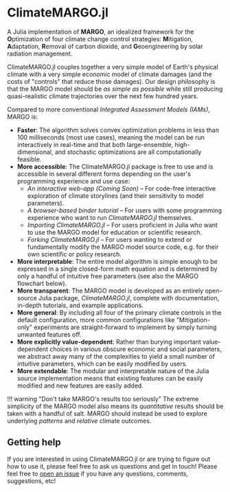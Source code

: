 # ClimateMARGO.jl

A Julia implementation of **MARGO**, an idealized framework for the **O**ptimization of four climate change control strategies: **M**itigation, **A**daptation, **R**emoval of carbon dioxide, and **G**eoengineering by solar radiation management.

ClimateMARGO.jl couples together a very simple model of Earth's physical climate with a very simple economic model of climate damages (and the costs of "controls" that reduce those damages). Our design philosophy is that the MARGO model should be *as simple as possible* while still producing quasi-realistic climate trajectories over the next few hundred years.

Compared to more conventional *Integrated Assessment Models (IAMs)*, MARGO is:
* **Faster**: The algorithm solves convex optimization problems in less than 100 milliseconds (most use cases), meaning the model can be run interactively in real-time and that both large-ensemble, high-dimensional, and stochastic optimizations are all computationally feasible.
* **More accessible**: The ClimateMARGO.jl package is free to use and is accessible in several different forms depending on the user's programming experience and use case:
  * *An interactive web-app (Coming Soon)* – For code-free interactive exploration of climate storylines (and their sensitivity to model parameters).
  * *A browser-based binder tutorial* – For users with some programming experience who want to run *ClimateMARGO.jl* themselves.
  * *Importing ClimateMARGO.jl* – For users proficient in Julia who want to use the MARGO model for education or scientific research.
  * *Forking ClimateMARGO.jl* – For users wanting to extend or fundamentally modify the MARGO model source code, e.g. for their own scientific or policy research.
* **More interpretable**: The entire model algorithm is simple enough to be expressed in a single closed-form math equation and is determined by only a handful of intuitive free parameters (see also the MARGO flowchart below).
* **More transparent**: The MARGO model is developed as an entirely open-source Julia package, *ClimateMARGO.jl*, complete with documentation, in-depth tutorials, and example applications.
* **More general**: By including all four of the primary climate controls in the default configuration, more common configurations like "Mitigation-only" experiments are straight-forward to implement by simply turning unwanted features off.
* **More explicitly value-dependent**: Rather than burying important value-dependent choices in various obscure economic and social parameters, we abstract away many of the complexities to yield a small number of intuitive parameters, which can be easily modified by users.
* **More extendable**: The modular and interpretable nature of the Julia source implementation means that existing features can be easily modified and new features are easily added.

!!! warning "Don't take MARGO's results too seriously"
    The extreme simplicity of the MARGO model also means its *quantitative* results should be taken with a handful of salt. MARGO should instead be used to explore underlying *patterns* and *relative* climate outcomes.

## Getting help

If you are interested in using ClimateMARGO.jl or are trying to figure out how to use it, please feel free to ask us questions and get in touch! Please feel free to [open an issue](https://github.com/ClimateMARGO/ClimateMARGO.jl/issues/new) if you have any questions, comments, suggestions, etc!
